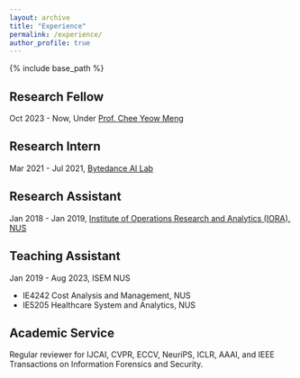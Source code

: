 ```yaml
---
layout: archive
title: "Experience"
permalink: /experience/
author_profile: true
---
```


{% include base_path %}

## Research Fellow
Oct 2023 - Now,
Under [Prof. Chee Yeow Meng](https://www.nus.edu.sg/about/management/chee-yeow-meng)

## Research Intern
Mar 2021 - Jul 2021,
[Bytedance AI Lab](https://ailab.bytedance.com)


## Research Assistant
Jan 2018 - Jan 2019,
[Institute of Operations Research and Analytics (IORA), NUS](https://iora.nus.edu.sg)


  
## Teaching Assistant
Jan 2019 - Aug 2023, ISEM NUS
* IE4242 Cost Analysis and Management, NUS
* IE5205 Healthcare System and Analytics, NUS

## Academic Service
Regular reviewer for IJCAI, CVPR, ECCV, NeuriPS, ICLR, AAAI, and IEEE Transactions on Information Forensics and Security. 



